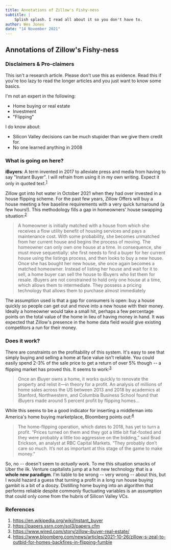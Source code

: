 ```yaml
---
title: Annotations of Zillow's Fishy-ness
subtitle: |
    Splish splash. I read all about it so you don't have to.
author: Wes Jones
date: "14 November 2021"
---
```


## Annotations of Zillow's Fishy-ness

### Disclaimers & Pro-claimers

This isn't a research article. Please don't use this as evidence. Read this if you're too lazy to read the longer articles and you just want to know some basics.

I'm not an expert in the following:

* Home buying or real estate
* Investment
* "Flipping"

I do know about:

* Silicon Valley decisions can be much stupider than we give them credit for.
* No one learned anything in 2008

### What is going on here?

**iBuyers**: A term invented in 2017 to alleviate press and media from having to say "Instant Buyer". I will refrain from using it in my own writing. Expect it only in quoted text.<sup>[1][1]</sup>

Zillow got into hot water in October 2021 when they had over invested in a house flipping scheme. For the past few years, Zillow Offers will buy a house meeting a few baseline requirements with a very quick turnaround (a few hours!). This methodology fills a gap in homeowners' house swapping situation:<sup>[2][2]</sup>

> A homeowner is initially matched with a house from which she receives a flow utility benefit of housing services and pays a maintenance cost. With some probability, she becomes unmatched from her current house and begins the process of moving. The homeowner can only own one house at a time. In consequence, she must move sequentially: she first needs to find a buyer for her current house using the listings process, and then looks to buy a new house. Once she has bought her new house, she once again becomes a matched homeowner. Instead of listing her house and wait for it to sell, a home buyer can sell the house to iBuyers who list them for resale. iBuyers are not constrained to hold only one house at a time, which allows them to intermediate. They possess a pricing technology that allows them to purchase almost immediately

The assumption used is that a gap for consumers is open: buy a house quickly so people can get out and move into a new house with their money. Ideally a homeowner would take a small hit, perhaps a few percentage points on the total value of the home in lieu of having money in hand. It was expected that Zillow's presence in the home data field would give existing competitors a run for their money.

### Does it work?

There are constraints on the profitability of this system. It's easy to see that simply buying and selling a home at face value isn't reliable. You could easily spend 2-3% of the sale price to get a return of over 5% though -- a flipping market has proved this. It seems to work:<sup>[3][3]</sup>

> Once an iBuyer owns a home, it works quickly to renovate the property and relist it—in theory for a profit. An analysis of millions of home sales across the US between 2013 and 2018 by academics at Stanford, Northwestern, and Columbia Business School found that iBuyers made around 5 percent profit by flipping homes...

While this seems to be a good indicator for inserting a middleman into America's home buying marketplace, Bloomberg points out:<sup>[4][4]</sup>

> The home-flipping operation, which dates to 2018, has yet to turn a profit. “Prices turned on them and they got a little bit flat-footed and they were probably a little too aggressive on the bidding,” said Brad Erickson, an analyst at RBC Capital Markets. “They probably don’t care so much. It’s not as important at this stage of the game to make money.”

So, no -- doesn't seem to *actually* work. To me this situation smacks of Uber the ilk. Venture capitalists jump at a hot new technology that is a **whole new paradigm**. I'm liable to be wrong -- very wrong -- about this, but I would hazard a guess that turning a profit in a long run house buying gambit is a bit of a doozy. Distilling home buying into an algorithm that performs reliable despite commonly fluctuating variables is an assumption that could only come from the hubris of Silicon Valley VCs.

### References

1. <https://en.wikipedia.org/wiki/Instant_buyer>
2. <https://papers.ssrn.com/sol3/papers.cfm>
3. <https://www.wired.com/story/zillow-ibuyer-real-estate/>
4. <https://www.bloomberg.com/news/articles/2021-10-26/zillow-s-zeal-to-outbid-for-homes-backfires-in-flipping-fumble>

[1]: https://en.wikipedia.org/wiki/Instant_buyer
[2]: https://papers.ssrn.com/sol3/papers.cfm
[3]: https://www.wired.com/story/zillow-ibuyer-real-estate/
[4]: https://www.bloomberg.com/news/articles/2021-10-26/zillow-s-zeal-to-outbid-for-homes-backfires-in-flipping-fumble